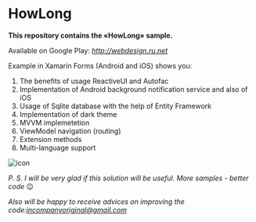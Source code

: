 # HowLong
**This repository contains the «HowLong» sample.**

Available on Google Play: _http://webdesign.ru.net_


Example in Xamarin Forms (Android and iOS) shows you:

1.	The benefits of usage ReactiveUI and Autofac
2.	Implementation of Android background notification service and also of iOS
3.	Usage of Sqlite database with the help of Entity Framework
4.	Implementation of dark theme
5.	MVVM implemetetion
6.	ViewModel navigation (routing)
7.  Extension methods
8.  Multi-language support

![icon](https://github.com/mak100un/HowLong/blob/master/Images/squareIcon.png)

_P. S. I will be very glad if this solution will be useful. More samples - better code_ 😉

_Also will be happy to receive advices on improving the code:<incompanyoriginal@gmail.com>_




